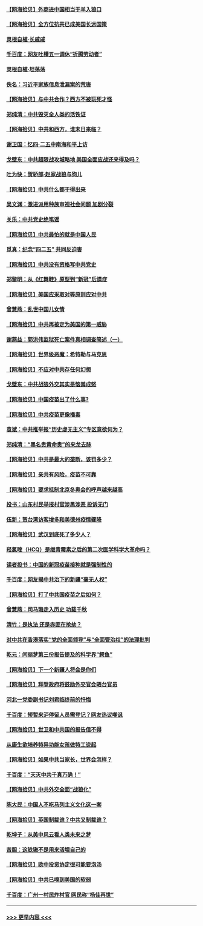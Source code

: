 #### [【网海拾贝】外商进中国相当于羊入狼口](../pages/nsc993/n12908274.md?t=04280052) 
#### [【网海拾贝】全方位抗共已成美国长远国策](../pages/nsc993/n12906878.md?t=04280052) 
#### [灵根自植‧长戚戚](../pages/nsc993/n12905585.md?t=04280052) 
#### [千百度：网友吐槽五一调休“折腾劳动者”](../pages/nsc993/n12905934.md?t=04280052) 
#### [灵根自植‧坦荡荡](../pages/nsc993/n12905562.md?t=04280052) 
#### [佚名：习近平家族信息泄漏案的荒唐](../pages/nsc993/n12904705.md?t=04280052) 
#### [【网海拾贝】与中共合作？西方不被玩死才怪](../pages/nsc993/n12903873.md?t=04280052) 
#### [郑纯清：中共毁灭全人类的活铁证](../pages/nsc993/n12903785.md?t=04280052) 
#### [【网海拾贝】中共和西方，谁末日来临？](../pages/nsc993/n12903482.md?t=04280052) 
#### [谢卫国：忆四‧二五中南海和平上访](../pages/nsc993/n12902192.md?t=04280052) 
#### [戈壁东：中共超限战攻城略地 美国全面应战还来得及吗？](../pages/nsc993/n12902297.md?t=04280052) 
#### [吐为快：贺骄郎‧赵家战狼与狗儿](../pages/nsc993/n12902280.md?t=04280052) 
#### [【网海拾贝】中共什么都干得出来](../pages/nsc993/n12897500.md?t=04280052) 
#### [吴文渊：激进派用种族审视社会问题 加剧分裂](../pages/nsc993/n12893881.md?t=04280052) 
#### [关乐：中共党史绝笔谣](../pages/nsc993/n12897270.md?t=04280052) 
#### [【网海拾贝】中共最怕的就是中国人民](../pages/nsc993/n12894705.md?t=04280052) 
#### [觅真：纪念“四二五” 共同反迫害](../pages/nsc993/n12894553.md?t=04280052) 
#### [【网海拾贝】中共没有资格写中共党史](../pages/nsc993/n12892231.md?t=04280052) 
#### [郑黎明：从《红舞鞋》原型到“新冠”后遗症](../pages/nsc993/n12890469.md?t=04280052) 
#### [【网海拾贝】美国应采取对等原则应对中共](../pages/nsc993/n12889176.md?t=04280052) 
#### [曾慧燕：乱世中国儿女情](../pages/nsc993/n12887931.md?t=04280052) 
#### [【网海拾贝】中共再被定为美国的第一威胁](../pages/nsc993/n12887580.md?t=04280052) 
#### [谢燕益：郭洪伟监狱死亡案件真相调查简述（一）](../pages/nsc993/n12885648.md?t=04280052) 
#### [【网海拾贝】世界级恶魔：希特勒与马克思](../pages/nsc993/n12884062.md?t=04280052) 
#### [【网海拾贝】不应对中共存任何幻想](../pages/nsc993/n12881460.md?t=04280052) 
#### [戈壁东：中共战狼外交其实是恼羞成怒](../pages/nsc993/n12880392.md?t=04280052) 
#### [【网海拾贝】中国疫苗出了什么事?](../pages/nsc993/n12879124.md?t=04280052) 
#### [【网海拾贝】中共疫苗更像播毒](../pages/nsc993/n12876631.md?t=04280052) 
#### [袁斌：中共推举报“历史虚无主义”专区意欲何为？](../pages/nsc993/n12876530.md?t=04280052) 
#### [郑纯清：“黑名贵黄命贵”的来龙去脉](../pages/nsc993/n12875589.md?t=04280052) 
#### [【网海拾贝】中共是最大的垄断，该罚多少？](../pages/nsc993/n12874006.md?t=04280052) 
#### [【网海拾贝】亲共有风险，疫苗不可靠](../pages/nsc993/n12872224.md?t=04280052) 
#### [【网海拾贝】要求抵制北京冬奥会的呼声越来越高](../pages/nsc993/n12868962.md?t=04280052) 
#### [投书：山东村民举报村官涉黑涉恶 投诉无门](../pages/nsc993/n12869726.md?t=04280052) 
#### [伍新：贺台湾访客增多和美德州疫情骤降](../pages/nsc993/n12865651.md?t=04280052) 
#### [【网海拾贝】武汉到底死了多少人？](../pages/nsc993/n12863707.md?t=04280052) 
#### [羟氯喹（HCQ）是继青霉素之后的第二次医学科学大革命吗？](../pages/nsc993/n12638564.md?t=04280052) 
#### [读者投书：中国的新冠疫苗接种就是强制性的](../pages/nsc993/n12859932.md?t=04280052) 
#### [千百度：网友揭中共治下的新疆“毫无人权”](../pages/nsc993/n12858385.md?t=04280052) 
#### [【网海拾贝】打了中共国疫苗之后如何？](../pages/nsc993/n12857866.md?t=04280052) 
#### [曾慧燕：司马璐走入历史 功载千秋](../pages/nsc993/n12856996.md?t=04280052) 
#### [清竹：是执法 还是赤匪在抢劫？](../pages/nsc993/n12856952.md?t=04280052) 
#### [对中共在香港落实“党的全面领导”与“全面管治权”的法理批判](../pages/nsc993/n12856929.md?t=04280052) 
#### [乾元：闫丽梦第三份报告提及的科学界“鳄鱼”](../pages/nsc993/n12855985.md?t=04280052) 
#### [【网海拾贝】下一个新疆人将会是你们](../pages/nsc993/n12855864.md?t=04280052) 
#### [【网海拾贝】拜登政府将鼓励外交官会晤台官员](../pages/nsc993/n12853615.md?t=04280052) 
#### [河北一党委副书记刘君临终前的忏悔](../pages/nsc993/n12849420.md?t=04280052) 
#### [千百度：短暂来沪停留人员需登记？网友热议嘲讽](../pages/nsc993/n12853497.md?t=04280052) 
#### [【网海拾贝】世卫和中共国的报告信不得](../pages/nsc993/n12850902.md?t=04280052) 
#### [从康生欲培养特异功能女孩做特工说起](../pages/nsc993/n12849289.md?t=04280052) 
#### [【网海拾贝】如果中共当家长，世界会怎样？](../pages/nsc993/n12848436.md?t=04280052) 
#### [千百度：“天灭中共千真万确！”](../pages/nsc993/n12845659.md?t=04280052) 
#### [【网海拾贝】中共外交全面“战狼化”](../pages/nsc993/n12845607.md?t=04280052) 
#### [陈大民：中国人不吃马列主义文化这一套](../pages/nsc993/n12842496.md?t=04280052) 
#### [【网海拾贝】英国制裁谁？中共又制裁谁？](../pages/nsc993/n12840909.md?t=04280052) 
#### [乾坤子：从美中风云看人类未来之梦](../pages/nsc993/n12840590.md?t=04280052) 
#### [苦胆：这铁锹不是用来活埋自己的](../pages/nsc993/n12839512.md?t=04280052) 
#### [【网海拾贝】欧中投资协定很可能要泡汤](../pages/nsc993/n12835122.md?t=04280052) 
#### [【网海拾贝】中共已嗅到美国的软弱](../pages/nsc993/n12832411.md?t=04280052) 
#### [千百度：广州一村民炸村官 网民称“杨佳再世”](../pages/nsc993/n12832380.md?t=04280052) 

----
#### [ >>> 更早内容 <<< ](../indexes/nsc993-earlier.md)
